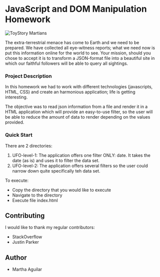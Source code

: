 # JavaScript and DOM Manipulation Homework

![ToyStory Martians](Images/martians.jpg)

The extra-terrestrial menace has come to Earth and we need to be prepared. We have collected all eye-witness reports; what we need now is put this information online for the world to see. Your mission, should you chose to accept it is to transform a JSON-format file into a beautiful site in which our faithful followers will be able to query all sightings.

### Project Description
In this homework we had to work with different technologies (javascripts, HTML, CSS) and create an harmonious  application; life is getting interesting.

The objective was to read json information from a file and render it in a HTML application which will provide an easy-to-use filter, so the user will be able to reduce the amount of data to render depending on the values provided.


### Quick Start
There are 2 directories:
1. UFO-level-1: The application offers one filter ONLY: date. It takes the date (as is) and uses it to filter the data set.
2. UFO-level-2: The application offers several filters so the user could narrow down quite specifically teh data set.

To execute:
* Copy the directory that you would like to execute
* Navigate to the directory
* Execute file index.html

## Contributing

I would like to thank my regular contributors:
* StackOverflow
* Justin Parker


## Author
* Martha Aguilar

